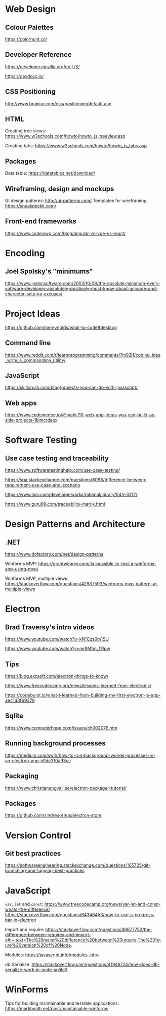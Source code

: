 # Web Design
## Colour Palettes
https://colorhunt.co/

## Developer Reference
https://developer.mozilla.org/en-US/

https://devdocs.io/

## CSS Positioning
http://www.brainjar.com/css/positioning/default.asp

## HTML
Creating tree views: https://www.w3schools.com/howto/howto_js_treeview.asp

Creating tabs: https://www.w3schools.com/howto/howto_js_tabs.asp

## Packages
Data table: https://datatables.net/download/

## Wireframing, design and mockups
UI design patterns: http://ui-patterns.com/
Templates for wireframing: https://sneakpeekit.com/

## Front-end frameworks
https://www.codeinwp.com/blog/angular-vs-vue-vs-react/

# Encoding
## Joel Spolsky's "minimums"
https://www.joelonsoftware.com/2003/10/08/the-absolute-minimum-every-software-developer-absolutely-positively-must-know-about-unicode-and-character-sets-no-excuses/

# Project Ideas
https://github.com/joereynolds/what-to-code#desktop

## Command line
https://www.reddit.com/r/learnprogramming/comments/7m92i1/coding_idea_write_a_commandline_utility/

## JavaScript
https://skillcrush.com/blog/projects-you-can-do-with-javascript/

## Web apps
https://www.codementor.io/@mahil/10-web-app-ideas-you-can-build-as-side-projects-1bimcrdepx

# Software Testing
## Use case testing and traceability
https://www.softwaretestinghelp.com/use-case-testing/

https://sqa.stackexchange.com/questions/6088/difference-between-requirement-use-case-and-scenario

https://www.ibm.com/developerworks/rational/library/04/r-3217/

https://www.guru99.com/traceability-matrix.html

# Design Patterns and Architecture
## .NET
https://www.dofactory.com/net/design-patterns

Winforms MVP: https://grantwinney.com/its-possible-to-test-a-winforms-app-using-mvp/

Winforms MVP, multiple views: https://stackoverflow.com/questions/42937593/winforms-mvp-pattern-w-multiple-views

# Electron
## Brad Traversy's intro videos
https://www.youtube.com/watch?v=kN1Czs0m1SU

https://www.youtube.com/watch?v=mr9Mtm_TRpw

## Tips
https://blog.axosoft.com/electron-things-to-know/

https://www.freecodecamp.org/news/lessons-learned-from-electronjs/

https://codeburst.io/what-i-learned-from-building-my-first-electron-js-app-ae41d3f69379

## Sqlite
https://www.computerhope.com/issues/ch002076.htm

## Running background processes
https://medium.com/swlh/how-to-run-background-worker-processes-in-an-electron-app-e0dc310a93cc

## Packaging
https://www.christianengvall.se/electron-packager-tutorial/

## Packages
https://github.com/sindresorhus/electron-store

# Version Control
## Git best practices
https://softwareengineering.stackexchange.com/questions/165725/git-branching-and-tagging-best-practices

# JavaScript
`var`, `let` and `const`: https://www.freecodecamp.org/news/var-let-and-const-whats-the-difference/
https://stackoverflow.com/questions/64348453/how-to-use-a-progress-bar-in-electron

Import and require: https://stackoverflow.com/questions/46677752/the-difference-between-requirex-and-import-x#:~:text=The%20major%20difference%20between%20require,The%20future%20version%20of%20Node.

Modules: https://javascript.info/modules-intro

db.Serialize: https://stackoverflow.com/questions/41949724/how-does-db-serialize-work-in-node-sqlite3

# WinForms
Tips for building maintainable and testable applications: https://markheath.net/post/maintainable-winforms
